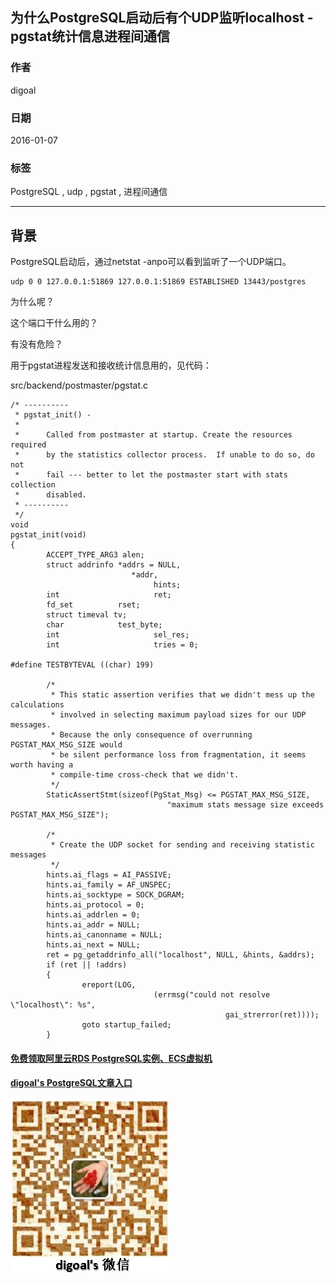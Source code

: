 ## 为什么PostgreSQL启动后有个UDP监听localhost - pgstat统计信息进程间通信  
                                      
### 作者                                                                                   
digoal                                 
                                        
### 日期                                   
2016-01-07                                
                                    
### 标签                                 
PostgreSQL , udp , pgstat , 进程间通信                  
                                      
----                                
                                         
## 背景                               
PostgreSQL启动后，通过netstat -anpo可以看到监听了一个UDP端口。  
  
```  
udp 0 0 127.0.0.1:51869 127.0.0.1:51869 ESTABLISHED 13443/postgres  
```  
  
为什么呢？  
  
这个端口干什么用的？  
  
有没有危险？  
  
用于pgstat进程发送和接收统计信息用的，见代码：  
  
src/backend/postmaster/pgstat.c  
  
```  
/* ----------  
 * pgstat_init() -  
 *  
 *      Called from postmaster at startup. Create the resources required  
 *      by the statistics collector process.  If unable to do so, do not  
 *      fail --- better to let the postmaster start with stats collection  
 *      disabled.  
 * ----------  
 */  
void  
pgstat_init(void)  
{  
        ACCEPT_TYPE_ARG3 alen;  
        struct addrinfo *addrs = NULL,  
                           *addr,  
                                hints;  
        int                     ret;  
        fd_set          rset;  
        struct timeval tv;  
        char            test_byte;  
        int                     sel_res;  
        int                     tries = 0;  
  
#define TESTBYTEVAL ((char) 199)  
  
        /*  
         * This static assertion verifies that we didn't mess up the calculations  
         * involved in selecting maximum payload sizes for our UDP messages.  
         * Because the only consequence of overrunning PGSTAT_MAX_MSG_SIZE would  
         * be silent performance loss from fragmentation, it seems worth having a  
         * compile-time cross-check that we didn't.  
         */  
        StaticAssertStmt(sizeof(PgStat_Msg) <= PGSTAT_MAX_MSG_SIZE,  
                                   "maximum stats message size exceeds PGSTAT_MAX_MSG_SIZE");  
  
        /*  
         * Create the UDP socket for sending and receiving statistic messages  
         */  
        hints.ai_flags = AI_PASSIVE;  
        hints.ai_family = AF_UNSPEC;  
        hints.ai_socktype = SOCK_DGRAM;  
        hints.ai_protocol = 0;  
        hints.ai_addrlen = 0;  
        hints.ai_addr = NULL;  
        hints.ai_canonname = NULL;  
        hints.ai_next = NULL;  
        ret = pg_getaddrinfo_all("localhost", NULL, &hints, &addrs);  
        if (ret || !addrs)  
        {  
                ereport(LOG,  
                                (errmsg("could not resolve \"localhost\": %s",  
                                                gai_strerror(ret))));  
                goto startup_failed;  
        }  
```  
  
  
  
  
  
  
  
  
  
  
  
  
  
  
#### [免费领取阿里云RDS PostgreSQL实例、ECS虚拟机](https://free.aliyun.com/ "57258f76c37864c6e6d23383d05714ea")
  
  
#### [digoal's PostgreSQL文章入口](https://github.com/digoal/blog/blob/master/README.md "22709685feb7cab07d30f30387f0a9ae")
  
  
![digoal's weixin](../pic/digoal_weixin.jpg "f7ad92eeba24523fd47a6e1a0e691b59")
  
  
  
  
  
  
  
